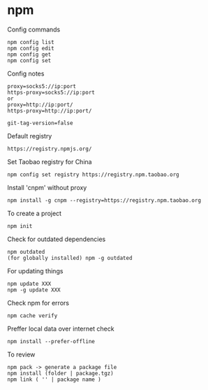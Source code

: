 # npm

Config commands

	npm config list
	npm config edit
	npm config get
	npm config set

Config notes

	proxy=socks5://ip:port
	https-proxy=socks5://ip:port
	or
	proxy=http://ip:port/
	https-proxy=http://ip:port/
	
	git-tag-version=false

Default registry

	https://registry.npmjs.org/

Set Taobao registry for China

	npm config set registry https://registry.npm.taobao.org

Install 'cnpm' without proxy

	npm install -g cnpm --registry=https://registry.npm.taobao.org

To create a project

	npm init

Check for outdated dependencies

	npm outdated
	(for globally installed) npm -g outdated

For updating things

	npm update XXX
	npm -g update XXX

Check npm for errors

	npm cache verify

Preffer local data over internet check

	npm install --prefer-offline


To review

	npm pack -> generate a package file
	npm install (folder | package.tgz)
	npm link ( '' | package name )
	 